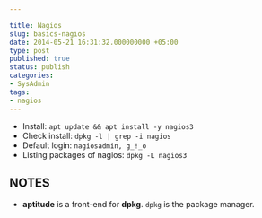 ```yaml
---

title: Nagios
slug: basics-nagios
date: 2014-05-21 16:31:32.000000000 +05:00
type: post
published: true
status: publish
categories:
- SysAdmin
tags:
- nagios
---
```


- Install: `apt update && apt install -y nagios3`
- Check install: `dpkg -l | grep -i nagios`
- Default login: `nagiosadmin, g_!_o`  
- Listing packages of nagios: `dpkg -L nagios3`


NOTES
---

- **aptitude** is a front-end for **dpkg**. `dpkg` is the package manager.

